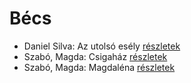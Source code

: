 # Bécs

- Daniel Silva: Az utolsó esély [részletek](_details/Daniel%20Silva.md#id_818)
- Szabó, Magda: Csigaház [részletek](_details/Szab%C3%B3%2C%20Magda.md#id_1345)
- Szabó, Magda: Magdaléna [részletek](_details/Szab%C3%B3%2C%20Magda.md#id_1342)
